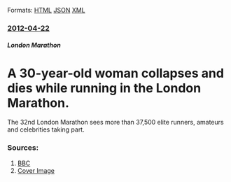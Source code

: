 
Formats: [HTML](/news/2012/04/22/a-30-year-old-woman-collapses-and-dies-while-running-in-the-london-marathon.html)  [JSON](/news/2012/04/22/a-30-year-old-woman-collapses-and-dies-while-running-in-the-london-marathon.json)  [XML](/news/2012/04/22/a-30-year-old-woman-collapses-and-dies-while-running-in-the-london-marathon.xml)  

### [2012-04-22](/news/2012/04/22/index.md)

##### London Marathon
# A 30-year-old woman collapses and dies while running in the London Marathon. 

The 32nd London Marathon sees more than 37,500 elite runners, amateurs and celebrities taking part.


### Sources:

1. [BBC](http://www.bbc.co.uk/news/uk-england-london-17785660)
1. [Cover Image](https://ichef.bbci.co.uk/news/1024/media/images/59795000/jpg/_59795274_59795273.jpg)

